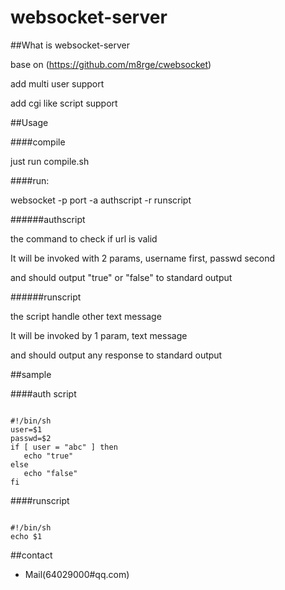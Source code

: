 # websocket-server

##What is websocket-server

base on (https://github.com/m8rge/cwebsocket)

add multi user support

add cgi like script support


##Usage

####compile

just run compile.sh

####run:

websocket -p port -a authscript -r runscript

######authscript

the command to check if url is valid

It will be invoked with 2 params, username first, passwd second

and should output "true" or "false" to standard output

######runscript 

the script handle other text message

It will be invoked by 1 param, text message

and should output any response to standard output

##sample

####auth script
<pre><code>
#!/bin/sh
user=$1
passwd=$2
if [ user = "abc" ] then
   echo "true"
else
   echo "false"
fi
</code></pre>

####runscript
<pre><code>
#!/bin/sh
echo $1
</code></pre>


##contact

* Mail(64029000#qq.com)

